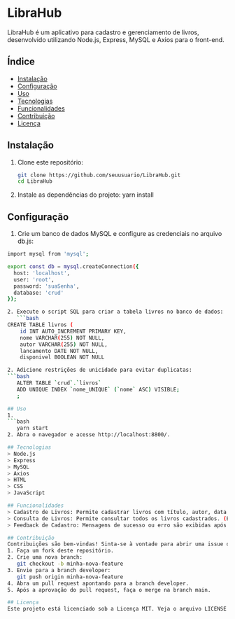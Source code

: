 # LibraHub

LibraHub é um aplicativo para cadastro e gerenciamento de livros, desenvolvido utilizando Node.js, Express, MySQL e Axios para o front-end.

## Índice

- [Instalação](#instalação)
- [Configuração](#configuração)
- [Uso](#uso)
- [Tecnologias](#tecnologias)
- [Funcionalidades](#funcionalidades)
- [Contribuição](#contribuição)
- [Licença](#licença)

## Instalação
1. Clone este repositório:
   ```bash
   git clone https://github.com/seuusuario/LibraHub.git
   cd LibraHub   
2. Instale as dependências do projeto:
  yarn install

## Configuração
1. Crie um banco de dados MySQL e configure as credenciais no arquivo db.js:
```bash
import mysql from 'mysql';

export const db = mysql.createConnection({
  host: 'localhost',
  user: 'root',
  password: 'suaSenha',
  database: 'crud'
});

2. Execute o script SQL para criar a tabela livros no banco de dados:
   ```bash
CREATE TABLE livros (
    id INT AUTO_INCREMENT PRIMARY KEY,
    nome VARCHAR(255) NOT NULL,
    autor VARCHAR(255) NOT NULL,
    lancamento DATE NOT NULL,
    disponivel BOOLEAN NOT NULL

2. Adicione restrições de unicidade para evitar duplicatas:
```bash
   ALTER TABLE `crud`.`livros` 
   ADD UNIQUE INDEX `nome_UNIQUE` (`nome` ASC) VISIBLE;
   ;

## Uso
1.
```bash
   yarn start
2. Abra o navegador e acesse http://localhost:8800/.

## Tecnologias
> Node.js
> Express
> MySQL
> Axios
> HTML
> CSS
> JavaScript

## Funcionalidades
> Cadastro de Livros: Permite cadastrar livros com título, autor, data de lançamento e disponibilidade. (Feito)
> Consulta de Livros: Permite consultar todos os livros cadastrados. (Em andamento)
> Feedback de Cadastro: Mensagens de sucesso ou erro são exibidas após o cadastro. (Feito)

## Contribuição
Contribuições são bem-vindas! Sinta-se à vontade para abrir uma issue ou enviar um pull request.
1. Faça um fork deste repositório.
2. Crie uma nova branch:
   git checkout -b minha-nova-feature
3. Envie para a branch developer:
   git push origin minha-nova-feature
4. Abra um pull request apontando para a branch developer.
5. Após a aprovação do pull request, faça o merge na branch main.

## Licença
Este projeto está licenciado sob a Licença MIT. Veja o arquivo LICENSE para mais detalhes.




